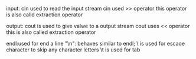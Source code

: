 input:
cin used to read the input stream
cin used >> operator 
this operator is also calld extraction operator


output:
cout is used to give valwe to a output stream
cout uses << operator
this is also called extraction operator

endl:used for end a line
"\n": behaves similar to endl;
\ is used for escaoe character to  skip any character letters
\t is used for tab